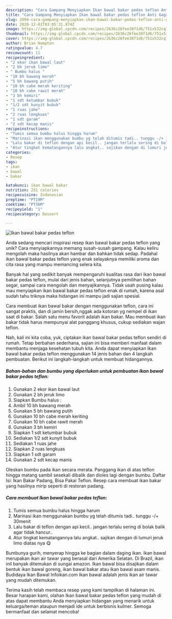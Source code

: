 ```yaml
---
description: "Cara Gampang Menyiapkan Ikan bawal bakar pedas teflon Anti Gagal"
title: "Cara Gampang Menyiapkan Ikan bawal bakar pedas teflon Anti Gagal"
slug: 2094-cara-gampang-menyiapkan-ikan-bawal-bakar-pedas-teflon-anti-gagal
date: 2020-12-01T03:05:31.874Z
image: https://img-global.cpcdn.com/recipes/2b36c26fee38f1d6/751x532cq70/ikan-bawal-bakar-pedas-teflon-foto-resep-utama.jpg
thumbnail: https://img-global.cpcdn.com/recipes/2b36c26fee38f1d6/751x532cq70/ikan-bawal-bakar-pedas-teflon-foto-resep-utama.jpg
cover: https://img-global.cpcdn.com/recipes/2b36c26fee38f1d6/751x532cq70/ikan-bawal-bakar-pedas-teflon-foto-resep-utama.jpg
author: Brian Hampton
ratingvalue: 4.7
reviewcount: 11
recipeingredient:
- "2 ekor ikan bawal laut"
- "2 bh jeruk limo"
- " Bumbu halus "
- "10 bh bawang merah"
- "5 bh bawang putih"
- "10 bh cabe merah keriting"
- "10 bh cabe rawit merah"
- "3 bh kemiri"
- "1 sdt ketumbar bubuk"
- "1/2 sdt kunyit bubuk"
- "1 ruas jahe"
- "2 ruas lengkuas"
- "1 sdt garam"
- "2 sdt kecap manis"
recipeinstructions:
- "Tumis semua bumbu halus hingga harum"
- "Marinasi ikan menggunakan bumbu yg telah ditumis tadi.. tunggu -/+ 30menit"
- "Lalu bakar di teflon dengan api kecil.. jangan terlalu sering di bolak balik agar tidak hancur.."
- "Atur tingkat kematangannya lalu angkat.. sajikan dengan di lumuri jeruk limo diatas nya 😋"
categories:
- Resep
tags:
- ikan
- bawal
- bakar

katakunci: ikan bawal bakar 
nutrition: 251 calories
recipecuisine: Indonesian
preptime: "PT19M"
cooktime: "PT36M"
recipeyield: "1"
recipecategory: Dessert

---
```



![Ikan bawal bakar pedas teflon](https://img-global.cpcdn.com/recipes/2b36c26fee38f1d6/751x532cq70/ikan-bawal-bakar-pedas-teflon-foto-resep-utama.jpg)

Anda sedang mencari inspirasi resep ikan bawal bakar pedas teflon yang unik? Cara menyiapkannya memang susah-susah gampang. Kalau keliru mengolah maka hasilnya akan hambar dan bahkan tidak sedap. Padahal ikan bawal bakar pedas teflon yang enak selayaknya memiliki aroma dan cita rasa yang mampu memancing selera kita.

Banyak hal yang sedikit banyak mempengaruhi kualitas rasa dari ikan bawal bakar pedas teflon, mulai dari jenis bahan, selanjutnya pemilihan bahan segar, sampai cara mengolah dan menyajikannya. Tidak usah pusing kalau mau menyiapkan ikan bawal bakar pedas teflon enak di rumah, karena asal sudah tahu triknya maka hidangan ini mampu jadi sajian spesial.

Cara membuat ikan bawal bakar dengan menggunakan teflon, cara ini sangat praktis, dan di jamin bersih,nggak ada kotoran yg nempel di ikan saat di bakar. Salah satu menu favorit adalah ikan bakar. Mau membuat ikan bakar tidak harus mempunyai alat panggang khusus, cukup sediakan wajan teflon.


Nah, kali ini kita coba, yuk, ciptakan ikan bawal bakar pedas teflon sendiri di rumah. Tetap berbahan sederhana, sajian ini bisa memberi manfaat dalam membantu menjaga kesehatan tubuh kita. Anda dapat menyiapkan Ikan bawal bakar pedas teflon menggunakan 14 jenis bahan dan 4 langkah pembuatan. Berikut ini langkah-langkah untuk membuat hidangannya.

<!--inarticleads1-->

##### Bahan-bahan dan bumbu yang diperlukan untuk pembuatan Ikan bawal bakar pedas teflon:

1. Gunakan 2 ekor ikan bawal laut
1. Gunakan 2 bh jeruk limo
1. Siapkan  Bumbu halus :
1. Ambil 10 bh bawang merah
1. Gunakan 5 bh bawang putih
1. Gunakan 10 bh cabe merah keriting
1. Gunakan 10 bh cabe rawit merah
1. Gunakan 3 bh kemiri
1. Siapkan 1 sdt ketumbar bubuk
1. Sediakan 1/2 sdt kunyit bubuk
1. Sediakan 1 ruas jahe
1. Siapkan 2 ruas lengkuas
1. Siapkan 1 sdt garam
1. Gunakan 2 sdt kecap manis


Oleskan bumbu pada ikan secara merata. Panggang ikan di atas teflon hingga matang sambil sesekali dibalik dan dioles lagi dengan bumbu. Daftar Isi: Ikan Bakar Padang, Bisa Pakai Teflon. Resep cara membuat ikan bakar yang hasilnya mirip seperti di restoran padang. 

<!--inarticleads2-->

##### Cara membuat Ikan bawal bakar pedas teflon:

1. Tumis semua bumbu halus hingga harum
1. Marinasi ikan menggunakan bumbu yg telah ditumis tadi.. tunggu -/+ 30menit
1. Lalu bakar di teflon dengan api kecil.. jangan terlalu sering di bolak balik agar tidak hancur..
1. Atur tingkat kematangannya lalu angkat.. sajikan dengan di lumuri jeruk limo diatas nya 😋


Bumbunya gurih, menyerap hingga ke bagian dalam daging ikan. Ikan bawal merupakan ikan air tawar yang berasal dari Amerika Selatan. Di Brazil, ikan inil banyak ditemukan di sungai amazon. Ikan bawal bisa disajikan dalam bentuk ikan bawal goreng, ikan bawal bakar atau ikan bawal asam manis. Budidaya Ikan Bawal Infoikan.com Ikan bawal adalah jenis ikan air tawar yang mudah ditemukan. 

Terima kasih telah membaca resep yang kami tampilkan di halaman ini. Besar harapan kami, olahan Ikan bawal bakar pedas teflon yang mudah di atas dapat membantu Anda menyiapkan hidangan yang menarik untuk keluarga/teman ataupun menjadi ide untuk berbisnis kuliner. Semoga bermanfaat dan selamat mencoba!
